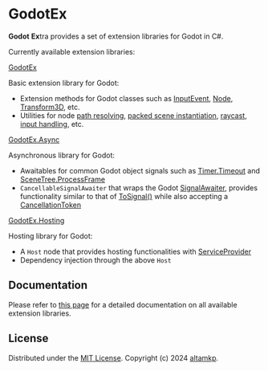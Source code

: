 # GodotEx

**Godot** **Ex**tra provides a set of extension libraries for Godot in C#.

Currently available extension libraries:

[GodotEx](https://altamkp.github.io/GodotEx/docs/GodotEx/BasicExtensions.html)

Basic extension library for Godot:

- Extension methods for Godot classes such as [InputEvent](https://docs.godotengine.org/en/stable/classes/class_inputevent.html), [Node](https://docs.godotengine.org/en/stable/classes/class_node.html), [Transform3D](https://docs.godotengine.org/en/stable/classes/class_transform3d.html), etc.
- Utilities for node [path resolving](https://altamkp.github.io/GodotEx/docs/GodotEx/ResolvingNodeDependencies.html), [packed scene instantiation](https://altamkp.github.io/GodotEx/docs/GodotEx/InstantiatingPackedScenes.html), [raycast](https://altamkp.github.io/GodotEx/docs/GodotEx/Raycast.html), [input handling](https://altamkp.github.io/GodotEx/docs/GodotEx/InputHandling.html), etc.

[GodotEx.Async](https://altamkp.github.io/GodotEx/docs/GodotEx.Async/AsynchronousExtensions.html)

Asynchronous library for Godot:

- Awaitables for common Godot object signals such as [Timer.Timeout](https://docs.godotengine.org/en/stable/classes/class_timer.html#:~:text=%C2%B6-,timeout) and [SceneTree.ProcessFrame](https://docs.godotengine.org/en/stable/classes/class_scenetree.html#:~:text=the%20SceneTree.-,process_frame)
- `CancellableSignalAwaiter` that wraps the Godot [SignalAwaiter](https://github.com/godotengine/godot/blob/master/modules/mono/glue/GodotSharp/GodotSharp/Core/SignalAwaiter.cs), provides functionality similar to that of [ToSignal()](https://docs.godotengine.org/en/stable/tutorials/scripting/c_sharp/c_sharp_signals.html#signals-as-c-events) while also accepting a [CancellationToken](https://learn.microsoft.com/en-us/dotnet/api/system.threading.cancellationtoken?view=net-8.0)

[GodotEx.Hosting](https://altamkp.github.io/GodotEx/docs/GodotEx.Hosting/Hosting.html)

Hosting library for Godot:

- A `Host` node that provides hosting functionalities with [ServiceProvider](https://learn.microsoft.com/en-us/dotnet/api/microsoft.extensions.dependencyinjection.serviceprovider?view=dotnet-plat-ext-8.0)
- Dependency injection through the above `Host`

## Documentation

Please refer to [this page](https://altamkp.github.io/GodotEx) for a detailed documentation on all available extension libraries.

## License

Distributed under the [MIT License](https://github.com/altamkp/GodotEx/blob/master/LICENSE.md). Copyright (c) 2024 [altamkp](https://github.com/altamkp).
